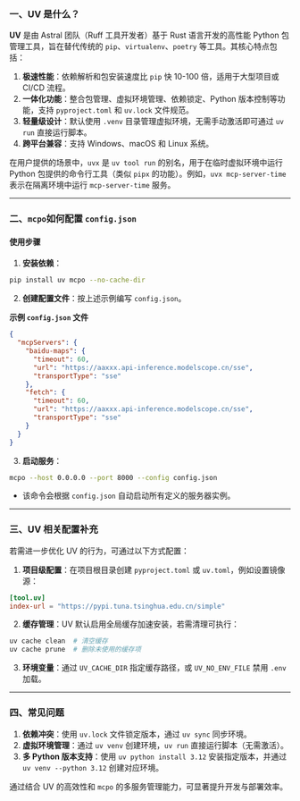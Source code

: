 ### 一、**UV 是什么？**
**UV** 是由 Astral 团队（Ruff 工具开发者）基于 Rust 语言开发的高性能 Python 包管理工具，旨在替代传统的 `pip`、`virtualenv`、`poetry` 等工具。其核心特点包括：
1. **极速性能**：依赖解析和包安装速度比 `pip` 快 10-100 倍，适用于大型项目或 CI/CD 流程。
2. **一体化功能**：整合包管理、虚拟环境管理、依赖锁定、Python 版本控制等功能，支持 `pyproject.toml` 和 `uv.lock` 文件规范。
3. **轻量级设计**：默认使用 `.venv` 目录管理虚拟环境，无需手动激活即可通过 `uv run` 直接运行脚本。
4. **跨平台兼容**：支持 Windows、macOS 和 Linux 系统。

在用户提供的场景中，`uvx` 是 `uv tool run` 的别名，用于在临时虚拟环境中运行 Python 包提供的命令行工具（类似 `pipx` 的功能）。例如，`uvx mcp-server-time` 表示在隔离环境中运行 `mcp-server-time` 服务。

---

### 二、`mcpo`**如何配置 `config.json`**

#### **使用步骤**
1. **安装依赖**：
   
```bash
pip install uv mcpo --no-cache-dir
```

2. **创建配置文件**：按上述示例编写 `config.json`。

**示例 `config.json` 文件**
```json
{
  "mcpServers": {
    "baidu-maps": {
      "timeout": 60,
      "url": "https://aaxxx.api-inference.modelscope.cn/sse",
      "transportType": "sse"
    },
    "fetch": {
      "timeout": 60,
      "url": "https://aaxxx.api-inference.modelscope.cn/sse",
      "transportType": "sse"
    }
  }
}
```

3. **启动服务**：
```bash
mcpo --host 0.0.0.0 --port 8000 --config config.json
```
   - 该命令会根据 `config.json` 自动启动所有定义的服务器实例。

---

### 三、**UV 相关配置补充**
若需进一步优化 UV 的行为，可通过以下方式配置：
1. **项目级配置**：在项目根目录创建 `pyproject.toml` 或 `uv.toml`，例如设置镜像源：
```toml
[tool.uv]
index-url = "https://pypi.tuna.tsinghua.edu.cn/simple"
```

2. **缓存管理**：UV 默认启用全局缓存加速安装，若需清理可执行：
```bash
uv cache clean  # 清空缓存
uv cache prune  # 删除未使用的缓存项
```

3. **环境变量**：通过 `UV_CACHE_DIR` 指定缓存路径，或 `UV_NO_ENV_FILE` 禁用 `.env` 加载。

---

### 四、**常见问题**
1. **依赖冲突**：使用 `uv.lock` 文件锁定版本，通过 `uv sync` 同步环境。
2. **虚拟环境管理**：通过 `uv venv` 创建环境，`uv run` 直接运行脚本（无需激活）。
3. **多 Python 版本支持**：使用 `uv python install 3.12` 安装指定版本，并通过 `uv venv --python 3.12` 创建对应环境。

通过结合 UV 的高效性和 `mcpo` 的多服务管理能力，可显著提升开发与部署效率。